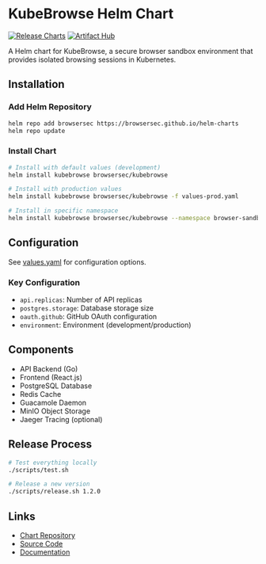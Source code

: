# KubeBrowse Helm Chart

[![Release Charts](https://github.com/browsersec/helm-charts/actions/workflows/release.yml/badge.svg)](https://github.com/browsersec/helm-charts/actions/workflows/release.yml) [![Artifact Hub](https://img.shields.io/endpoint?url=https://artifacthub.io/badge/repository/kubebrowse)](https://artifacthub.io/packages/search?repo=kubebrowse)

A Helm chart for KubeBrowse, a secure browser sandbox environment that provides isolated browsing sessions in Kubernetes.

## Installation

### Add Helm Repository

```bash
helm repo add browsersec https://browsersec.github.io/helm-charts
helm repo update
```

### Install Chart

```bash
# Install with default values (development)
helm install kubebrowse browsersec/kubebrowse

# Install with production values
helm install kubebrowse browsersec/kubebrowse -f values-prod.yaml

# Install in specific namespace
helm install kubebrowse browsersec/kubebrowse --namespace browser-sandbox --create-namespace
```

## Configuration

See [values.yaml](./values.yaml) for configuration options.

### Key Configuration

- `api.replicas`: Number of API replicas
- `postgres.storage`: Database storage size
- `oauth.github`: GitHub OAuth configuration
- `environment`: Environment (development/production)

## Components

- API Backend (Go)
- Frontend (React.js)
- PostgreSQL Database
- Redis Cache
- Guacamole Daemon
- MinIO Object Storage
- Jaeger Tracing (optional)

## Release Process

```bash
# Test everything locally
./scripts/test.sh

# Release a new version
./scripts/release.sh 1.2.0
```

## Links

- [Chart Repository](https://browsersec.github.io/helm-charts)
- [Source Code](https://github.com/browsersec/KubeBrowse)
- [Documentation](https://github.com/browsersec/KubeBrowse/wiki)